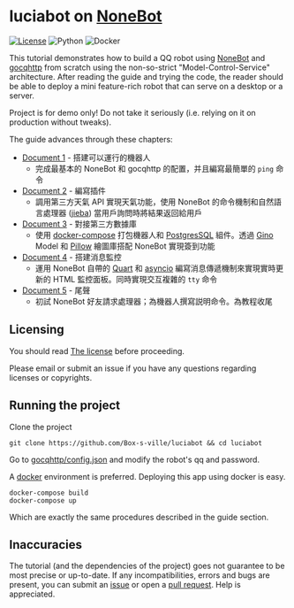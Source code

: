 # luciabot on [NoneBot](https://github.com/nonebot/nonebot)
[![License](https://img.shields.io/github/license/nonebot/nonebot.svg)](LICENSE)
![Python](https://img.shields.io/badge/python-3.9%2B-blue.svg)
![Docker](https://img.shields.io/badge/Docker-19%2B-blue.svg)

This tutorial demonstrates how to build a QQ robot using [NoneBot](https://github.com/nonebot/nonebot) and [gocqhttp](https://github.com/Mrs4s/go-cqhttp/) from scratch using the non-so-strict "Model-Control-Service" architecture. After reading the guide and trying the code, the reader should be able to deploy a mini feature-rich robot that can serve on a desktop or a server.

Project is for demo only! Do not take it seriously (i.e. relying on it on production without tweaks).

The guide advances through these chapters:
* [Document 1](guide/New%20Text%20Document.md) - 搭建可以運行的機器人
  * 完成最基本的 NoneBot 和 gocqhttp 的配置，并且編寫最簡單的 `ping` 命令
* [Document 2](guide/New%20Text%20Document%202.md) - 編寫插件
  * 調用第三方天氣 API 實現天氣功能，使用 NoneBot 的命令機制和自然語言處理器 ([jieba](https://github.com/fxsjy/jieba)) 當用戶詢問時將結果返回給用戶
* [Document 3](guide/New%20Text%20Document%203.md) - 對接第三方數據庫
  * 使用 [docker-compose](https://docs.docker.com/compose/) 打包機器人和 [PostgresSQL](https://www.postgresql.org/) 組件。透過 [Gino](https://github.com/python-gino/gino) Model 和 [Pillow](https://pillow.readthedocs.io/en/stable/) 繪圖庫搭配 NoneBot 實現簽到功能
* [Document 4](guide/New%20Text%20Document%204.md) - 搭建消息監控
  * 運用 NoneBot 自帶的 [Quart](https://pgjones.gitlab.io/quart/) 和 [asyncio](https://docs.python.org/3/library/asyncio.html) 編寫消息傳遞機制來實現實時更新的 HTML 監控面板。同時實現交互複雜的 `tty` 命令
* [Document 5](guide/New%20Text%20Document%205.md) - 尾聲
  * 初試 NoneBot 好友請求處理器；為機器人撰寫説明命令。為教程收尾

## Licensing
You should read [The license](./LICENSE) before proceeding.

Please email or submit an issue if you have any questions regarding licenses or copyrights.

## Running the project
Clone the project
```
git clone https://github.com/Box-s-ville/luciabot && cd luciabot
```

Go to [gocqhttp/config.json](./gocqhttp/config.json) and modify the robot's qq and password.

A [docker](https://www.docker.com/products/docker-desktop) environment is preferred. Deploying this app using docker is easy.

```
docker-compose build
docker-compose up
```

Which are exactly the same procedures described in the guide section.

## Inaccuracies
The tutorial (and the dependencies of the project) goes not guarantee to be most precise or up-to-date. If any incompatibilities, errors and bugs are present, you can submit an [issue](https://github.com/Box-s-ville/luciabot/issues) or open a [pull request](https://github.com/Box-s-ville/luciabot/pulls). Help is appreciated.
